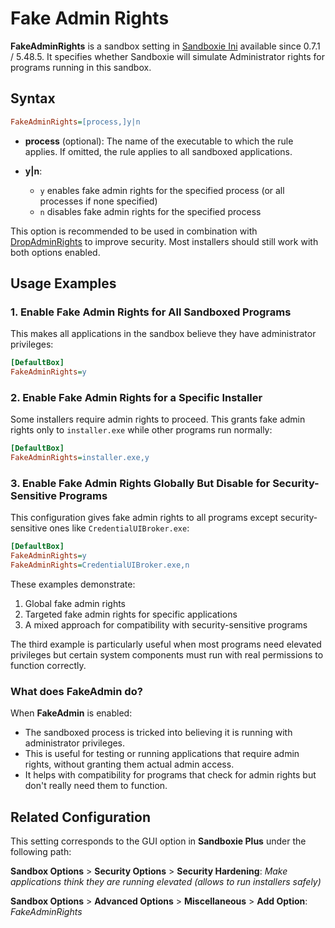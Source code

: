 # Fake Admin Rights

**FakeAdminRights** is a sandbox setting in [Sandboxie Ini](SandboxieIni.md) available since 0.7.1 / 5.48.5. It specifies whether Sandboxie will simulate Administrator rights for programs running in this sandbox.

## Syntax

```ini
FakeAdminRights=[process,]y|n
```

* **process** (optional): The name of the executable to which the rule applies. If omitted, the rule applies to all sandboxed applications.
* **y|n**:

    - `y` enables fake admin rights for the specified process (or all processes if none specified)  
    - `n` disables fake admin rights for the specified process  


This option is recommended to be used in combination with [DropAdminRights](DropAdminRights.md) to improve security. Most installers should still work with both options enabled.

## Usage Examples

### 1. Enable Fake Admin Rights for All Sandboxed Programs

This makes all applications in the sandbox believe they have administrator privileges:

```ini
[DefaultBox]
FakeAdminRights=y
```

### 2. Enable Fake Admin Rights for a Specific Installer

Some installers require admin rights to proceed. This grants fake admin rights only to `installer.exe` while other programs run normally:

```ini
[DefaultBox]
FakeAdminRights=installer.exe,y
```

### 3. Enable Fake Admin Rights Globally But Disable for Security-Sensitive Programs

This configuration gives fake admin rights to all programs except security-sensitive ones like `CredentialUIBroker.exe`:

```ini
[DefaultBox]
FakeAdminRights=y
FakeAdminRights=CredentialUIBroker.exe,n
```

These examples demonstrate:

1. Global fake admin rights
2. Targeted fake admin rights for specific applications
3. A mixed approach for compatibility with security-sensitive programs

The third example is particularly useful when most programs need elevated privileges but certain system components must run with real permissions to function correctly.

### What does FakeAdmin do?
When **FakeAdmin** is enabled:

- The sandboxed process is tricked into believing it is running with administrator privileges.
- This is useful for testing or running applications that require admin rights, without granting them actual admin access.
- It helps with compatibility for programs that check for admin rights but don't really need them to function.

## Related Configuration

This setting corresponds to the GUI option in **Sandboxie Plus** under the following path:

**Sandbox Options** > **Security Options** > **Security Hardening**: _Make applications think they are running elevated (allows to run installers safely)_

**Sandbox Options** > **Advanced Options** > **Miscellaneous** > **Add Option**: _FakeAdminRights_
